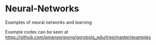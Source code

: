 # Neural-Networks
Examples of neural networks and learning

Example codes can be seen at https://github.com/pmanoonpong/gorobots_edu/tree/master/examples
